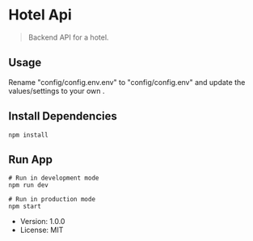 # Hotel Api

> Backend API for a hotel.

## Usage

Rename "config/config.env.env" to "config/config.env" and update the values/settings to your own .

## Install Dependencies

```
npm install
```

## Run App

```
# Run in development mode
npm run dev

# Run in production mode
npm start
```

- Version: 1.0.0
- License: MIT
